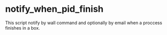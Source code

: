 notify_when_pid_finish
======================

This script notify by wall command and optionally by email when a proccess finishes in a box.
